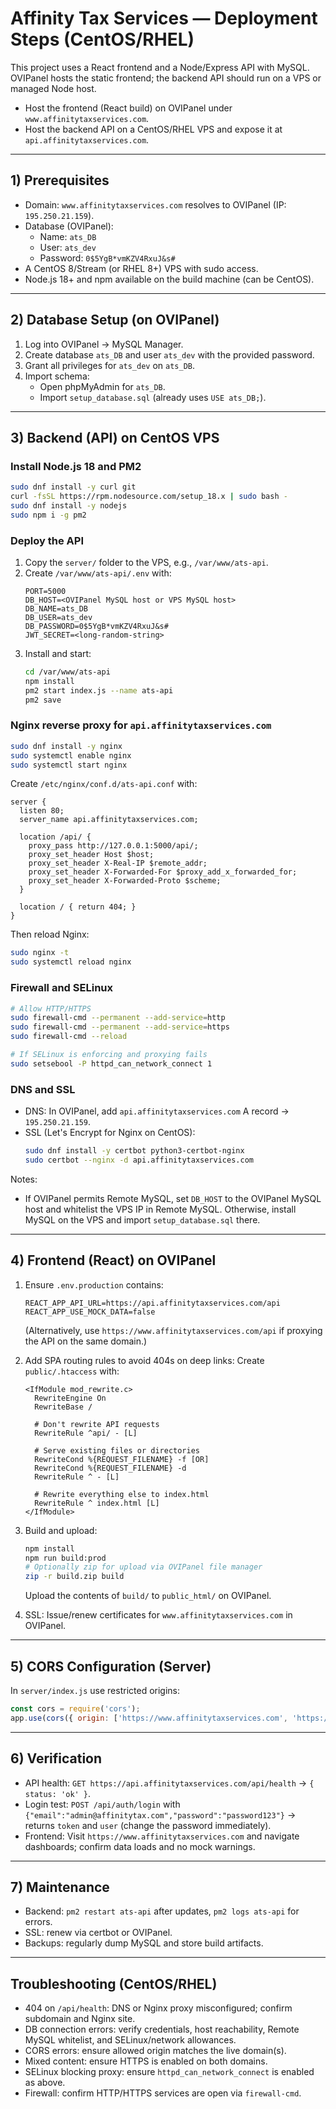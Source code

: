 # Affinity Tax Services — Deployment Steps (CentOS/RHEL)

This project uses a React frontend and a Node/Express API with MySQL. OVIPanel hosts the static frontend; the backend API should run on a VPS or managed Node host.

- Host the frontend (React build) on OVIPanel under `www.affinitytaxservices.com`.
- Host the backend API on a CentOS/RHEL VPS and expose it at `api.affinitytaxservices.com`.

---

## 1) Prerequisites

- Domain: `www.affinitytaxservices.com` resolves to OVIPanel (IP: `195.250.21.159`).
- Database (OVIPanel):
  - Name: `ats_DB`
  - User: `ats_dev`
  - Password: `0$5YgB*vmKZV4RxuJ&s#`
- A CentOS 8/Stream (or RHEL 8+) VPS with sudo access.
- Node.js 18+ and npm available on the build machine (can be CentOS).

---

## 2) Database Setup (on OVIPanel)

1. Log into OVIPanel → MySQL Manager.
2. Create database `ats_DB` and user `ats_dev` with the provided password.
3. Grant all privileges for `ats_dev` on `ats_DB`.
4. Import schema:
   - Open phpMyAdmin for `ats_DB`.
   - Import `setup_database.sql` (already uses `USE ats_DB;`).

---

## 3) Backend (API) on CentOS VPS

### Install Node.js 18 and PM2

```bash
sudo dnf install -y curl git
curl -fsSL https://rpm.nodesource.com/setup_18.x | sudo bash -
sudo dnf install -y nodejs
sudo npm i -g pm2
```

### Deploy the API

1. Copy the `server/` folder to the VPS, e.g., `/var/www/ats-api`.
2. Create `/var/www/ats-api/.env` with:
   ```
   PORT=5000
   DB_HOST=<OVIPanel MySQL host or VPS MySQL host>
   DB_NAME=ats_DB
   DB_USER=ats_dev
   DB_PASSWORD=0$5YgB*vmKZV4RxuJ&s#
   JWT_SECRET=<long-random-string>
   ```
3. Install and start:
   ```bash
   cd /var/www/ats-api
   npm install
   pm2 start index.js --name ats-api
   pm2 save
   ```

### Nginx reverse proxy for `api.affinitytaxservices.com`

```bash
sudo dnf install -y nginx
sudo systemctl enable nginx
sudo systemctl start nginx
```

Create `/etc/nginx/conf.d/ats-api.conf` with:
```nginx
server {
  listen 80;
  server_name api.affinitytaxservices.com;

  location /api/ {
    proxy_pass http://127.0.0.1:5000/api/;
    proxy_set_header Host $host;
    proxy_set_header X-Real-IP $remote_addr;
    proxy_set_header X-Forwarded-For $proxy_add_x_forwarded_for;
    proxy_set_header X-Forwarded-Proto $scheme;
  }

  location / { return 404; }
}
```

Then reload Nginx:
```bash
sudo nginx -t
sudo systemctl reload nginx
```

### Firewall and SELinux

```bash
# Allow HTTP/HTTPS
sudo firewall-cmd --permanent --add-service=http
sudo firewall-cmd --permanent --add-service=https
sudo firewall-cmd --reload

# If SELinux is enforcing and proxying fails
sudo setsebool -P httpd_can_network_connect 1
```

### DNS and SSL

- DNS: In OVIPanel, add `api.affinitytaxservices.com` A record → `195.250.21.159`.
- SSL (Let's Encrypt for Nginx on CentOS):
  ```bash
  sudo dnf install -y certbot python3-certbot-nginx
  sudo certbot --nginx -d api.affinitytaxservices.com
  ```

Notes:
- If OVIPanel permits Remote MySQL, set `DB_HOST` to the OVIPanel MySQL host and whitelist the VPS IP in Remote MySQL. Otherwise, install MySQL on the VPS and import `setup_database.sql` there.

---

## 4) Frontend (React) on OVIPanel

1. Ensure `.env.production` contains:
   ```
   REACT_APP_API_URL=https://api.affinitytaxservices.com/api
   REACT_APP_USE_MOCK_DATA=false
   ```
   (Alternatively, use `https://www.affinitytaxservices.com/api` if proxying the API on the same domain.)

2. Add SPA routing rules to avoid 404s on deep links:
   Create `public/.htaccess` with:
   ```
   <IfModule mod_rewrite.c>
     RewriteEngine On
     RewriteBase /

     # Don't rewrite API requests
     RewriteRule ^api/ - [L]

     # Serve existing files or directories
     RewriteCond %{REQUEST_FILENAME} -f [OR]
     RewriteCond %{REQUEST_FILENAME} -d
     RewriteRule ^ - [L]

     # Rewrite everything else to index.html
     RewriteRule ^ index.html [L]
   </IfModule>
   ```

3. Build and upload:
   ```bash
   npm install
   npm run build:prod
   # Optionally zip for upload via OVIPanel file manager
   zip -r build.zip build
   ```
   Upload the contents of `build/` to `public_html/` on OVIPanel.

4. SSL: Issue/renew certificates for `www.affinitytaxservices.com` in OVIPanel.

---

## 5) CORS Configuration (Server)

In `server/index.js` use restricted origins:
```js
const cors = require('cors');
app.use(cors({ origin: ['https://www.affinitytaxservices.com', 'https://api.affinitytaxservices.com'] }));
```

---

## 6) Verification

- API health: `GET https://api.affinitytaxservices.com/api/health` → `{ status: 'ok' }`.
- Login test: `POST /api/auth/login` with `{"email":"admin@affinitytax.com","password":"password123"}` → returns `token` and `user` (change the password immediately).
- Frontend: Visit `https://www.affinitytaxservices.com` and navigate dashboards; confirm data loads and no mock warnings.

---

## 7) Maintenance

- Backend: `pm2 restart ats-api` after updates, `pm2 logs ats-api` for errors.
- SSL: renew via certbot or OVIPanel.
- Backups: regularly dump MySQL and store build artifacts.

---

## Troubleshooting (CentOS/RHEL)

- 404 on `/api/health`: DNS or Nginx proxy misconfigured; confirm subdomain and Nginx site.
- DB connection errors: verify credentials, host reachability, Remote MySQL whitelist, and SELinux/network allowances.
- CORS errors: ensure allowed origin matches the live domain(s).
- Mixed content: ensure HTTPS is enabled on both domains.
- SELinux blocking proxy: ensure `httpd_can_network_connect` is enabled as above.
- Firewall: confirm HTTP/HTTPS services are open via `firewall-cmd`.